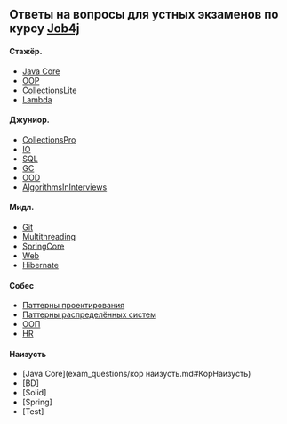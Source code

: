 ## Ответы на вопросы для устных экзаменов по курсу [Job4j](https://job4j.ru/ "https://job4j.ru")

#### Стажёр.
+ [Java Core](exam_questions/Core.md#core)
+ [OOP](exam_questions/OOP.md#oop)
+ [CollectionsLite](exam_questions/CollectionsLite.md#CollectionsLite)
+ [Lambda](exam_questions/Lambda.md#Lambda)
#### Джуниор.
+ [CollectionsPro](exam_questions/CollectionsPro.md#CollectionsPro)
+ [IO](exam_questions/IO.md#IO)
+ [SQL](exam_questions/SQL.md#SQL)
+ [GC](exam_questions/GC.md#GC)
+ [OOD](exam_questions/OOD.md#OOD)
+ [AlgorithmsInInterviews](exam_questions/AlgorithmsInInterviews.md#AlgorithmsInInterviews)
#### Мидл.
+ [Git](exam_questions/Git.md#Git)
+ [Multithreading](exam_questions/Multithreading.md#Multithreading)
+ [SpringCore](exam_questions/SpringCore.md#SpringCore)
+ [Web](exam_questions/Web.md#Web)
+ [Hibernate](exam_questions/Hibernate.md#Hibernate)

#### Собес

+ [Паттерны проектирования](exam_questions/Gof.md#Gof)
+ [Паттерны распределённых систем](exam_questions/Patofsys.md#Patofsys)
+ [ООП](exam_questions/Oopsobes.md#Oopsobes)
+ [HR](exam_questions/Hr.md#Hr)

#### Наизусть

+ [Java Core](exam_questions/кор наизусть.md#КорНаизусть)
+ [BD]
+ [Solid]
+ [Spring]
+ [Test]





